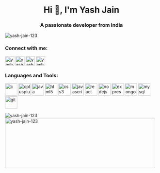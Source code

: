 <h1 align="center">Hi 👋, I'm Yash Jain</h1>
<h3 align="center">A passionate developer from India</h3>
<p align="left"> <img src="https://komarev.com/ghpvc/?username=yash-jain-123&label=Profile%20views&color=0e75b6&style=flat" alt="yash-jain-123"/></p>
<h3 align="left">Connect with me:</h3>
<p align="left">
<a href="https://linkedin.com/in/yashjain-11m" target="blank"><img align="center" src="https://upload.wikimedia.org/wikipedia/commons/thumb/8/81/LinkedIn_icon.svg/768px-LinkedIn_icon.svg.png" alt="yashjain-11m" height="30" width="30"/></a>
<a href="https://twitter.com/yash_jain11m" target="blank"><img align="center" src="https://img.freepik.com/premium-vector/x-new-social-network-black-app-icon-twitter-rebranded-as-x-twitter-s-logo-was-changed_277909-568.jpg" alt="yash_jain11m" height="30" width="30" /></a>
<a href="https://www.leetcode.com/yashjain_12m" target="blank"><img align="center" src="https://user-images.githubusercontent.com/36547915/97088991-45da5d00-1652-11eb-900f-80d106540f4f.png" alt="yashjain_12m" height="30" width="30" /></a>
<a href="mailto:yashjain.14m@gmail.com" target="blank"><img align="center" src="https://thumbs.dreamstime.com/b/logo-icon-vector-logos-icons-set-social-media-flat-banner-vectors-svg-eps-jpg-jpeg-paper-texture-glossy-emblem-wallpaper-210442689.jpg" alt="yashjain_12m" height="30" width="30" /></a>
</p>

<h3 align="left">Languages and Tools:</h3>
<p align="left"> 
   <a href="https://www.cprogramming.com/" target="_blank" rel="noreferrer"> <img src="https://upload.wikimedia.org/wikipedia/commons/thumb/1/18/C_Programming_Language.svg/695px-C_Programming_Language.svg.png" alt="c" width="40" height="40"/></a>
  <a href="https://www.w3schools.com/cpp/" target="_blank" rel="noreferrer"> <img src="https://cdn-icons-png.flaticon.com/512/6132/6132222.png" alt="cplusplus" width="40" height="40"/></a>
   <a href="https://www.java.com" target="_blank" rel="noreferrer"> <img src="https://cdn.iconscout.com/icon/free/png-256/free-java-60-1174953.png" alt="java" width="40" height="40"/></a>
   <a href="https://www.w3.org/html/" target="_blank" rel="noreferrer"> <img src="https://upload.wikimedia.org/wikipedia/commons/thumb/3/38/HTML5_Badge.svg/1200px-HTML5_Badge.svg.png" alt="html5" width="40" height="40"/></a>
  <a href="https://www.w3schools.com/css/" target="_blank" rel="noreferrer"> <img src="https://upload.wikimedia.org/wikipedia/commons/thumb/6/62/CSS3_logo.svg/768px-CSS3_logo.svg.png" alt="css3" width="40" height="40"/></a>
  <a href="https://developer.mozilla.org/en-US/docs/Web/JavaScript" target="_blank" rel="noreferrer"> <img src="https://static-00.iconduck.com/assets.00/javascript-js-icon-2048x2048-nyxvtvk0.png" alt="javascript" width="40" height="40"/></a>
  <a href="https://reactjs.org/" target="_blank" rel="noreferrer"> <img src="https://cdn4.iconfinder.com/data/icons/logos-3/600/React.js_logo-512.png" alt="react" width="40" height="40"/></a> 
  <a href="https://nodejs.org" target="_blank" rel="noreferrer"> <img src="https://www.svgrepo.com/show/376337/node-js.svg" alt="nodejs" width="40" height="40"/></a>
  <a href="https://expressjs.com" target="_blank" rel="noreferrer"> <img src="https://adware-technologies.s3.amazonaws.com/uploads/technology/thumbnail/20/express-js.png" alt="express" width="40" height="40"/></a>
  <a href="https://www.mongodb.com/" target="_blank" rel="noreferrer"> <img src="https://pbs.twimg.com/profile_images/1452637606559326217/GFz_P-5e_400x400.png" alt="mongodb" width="40" height="40"/></a>
  <a href="https://www.mysql.com/" target="_blank" rel="noreferrer"> <img src="https://www.svgrepo.com/show/303251/mysql-logo.svg" alt="mysql" width="40" height="40"/></a>
  <a href="https://git-scm.com/" target="_blank" rel="noreferrer"> <img src="https://www.vectorlogo.zone/logos/git-scm/git-scm-icon.svg" alt="git" width="40" height="40"/></a>
</p>
<p><img align="left" src="https://github-readme-stats.vercel.app/api/top-langs?username=yash-jain-123&show_icons=true&locale=en&layout=compact" alt="yash-jain-123" /></p> <p><img align="center" width="495" height="165" src="https://github-readme-streak-stats.herokuapp.com/?user=yash-jain-123&" alt="yash-jain-123" /></p>



<!--
<p align="left"> <img src="https://komarev.com/ghpvc/?username=jayesh212&label=Profile%20views&color=0e75b6&style=flat" alt="jayesh212" /> </p>

<p align="left"> <a href="https://github.com/ryo-ma/github-profile-trophy"><img src="https://github-profile-trophy.vercel.app/?username=jayesh212" alt="jayesh212" /></a> </p>

<h3 align="left">Connect with me:</h3>
<p align="left">
</p>

<p><img align="left" src="https://github-readme-stats.vercel.app/api/top-langs?username=jayesh212&show_icons=true&locale=en&layout=compact" alt="jayesh212" /></p>

<p>&nbsp;<img align="center" src="https://github-readme-stats.vercel.app/api?username=jayesh212&show_icons=true&locale=en" alt="jayesh212" /></p>

<p><img align="center" src="https://github-readme-streak-stats.herokuapp.com/?user=jayesh212&" alt="jayesh212" /></p>


**Yash-Jain-123/Yash-Jain-123** is a ✨ _special_ ✨ repository because its `README.md` (this file) appears on your GitHub profile.

Here are some ideas to get you started:

- 🔭 I’m currently working on ...
- 🌱 I’m currently learning ...
- 👯 I’m looking to collaborate on ...
- 🤔 I’m looking for help with ...
- 💬 Ask me about ...
- 📫 How to reach me: ...
- 😄 Pronouns: ...
- ⚡ Fun fact: ...
-->
